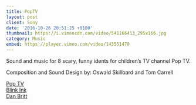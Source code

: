 ```yaml
---
title: PopTV
layout: post
client: Sony
date: '2016-10-26 20:51:25 +0100'
thumbnail: https://i.vimeocdn.com/video/541166413_295x166.jpg
category: Music
embed: https://player.vimeo.com/video/143551470
---
```


Sound and music for 8 scary, funny idents for children’s TV channel Pop TV.

Composition and Sound Design by: Oswald Skillbard and Tom Carrell

[Pop TV](http://www.popfun.co.uk/)  
[Blink Ink](http://blinkink.co.uk/)  
[Dan Britt](http://www.danielbritt.co.uk/)
